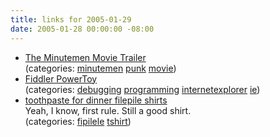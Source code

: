 ```yaml
---
title: links for 2005-01-29
date: 2005-01-28 00:00:00 -08:00
---
```


<ul class="delicious">
	<li>
		<div class="delicious-link"><a href="http://www.theminutemen.com/trailers.html">The Minutemen Movie Trailer</a></div>
		<div class="delicious-categories">(categories: <a href="http://del.icio.us/torrez/minutemen">minutemen</a> <a href="http://del.icio.us/torrez/punk">punk</a> <a href="http://del.icio.us/torrez/movie">movie</a>)</div>
	</li>
	<li>
		<div class="delicious-link"><a href="http://msdn.microsoft.com/library/default.asp?url=/library/en-us/dnwebgen/html/IE_IntroFiddler.asp">Fiddler PowerToy</a></div>
		<div class="delicious-categories">(categories: <a href="http://del.icio.us/torrez/debugging">debugging</a> <a href="http://del.icio.us/torrez/programming">programming</a> <a href="http://del.icio.us/torrez/internetexplorer">internetexplorer</a> <a href="http://del.icio.us/torrez/ie">ie</a>)</div>
	</li>
	<li>
		<div class="delicious-link"><a href="http://www.toothpastefordinner.com/fipi.php">toothpaste for dinner filepile shirts</a></div>
		<div class="delicious-extended">Yeah, I know, first rule. Still a good shirt.</div>
		<div class="delicious-categories">(categories: <a href="http://del.icio.us/torrez/fipilele">fipilele</a> <a href="http://del.icio.us/torrez/tshirt">tshirt</a>)</div>
	</li>
</ul>
